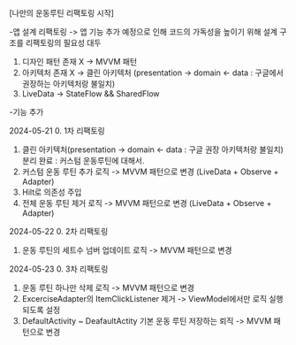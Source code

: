 [나만의 운동루틴 리팩토링 시작]

-앱 설계 리팩토링
-> 앱 기능 추가 예정으로 인해 코드의 가독성을 높이기 위해 설계 구조를 리팩토링의 필요성 대두
1. 디자인 패턴 존재 X -> MVVM 패턴
2. 아키텍처 존재 X -> 클린 아키텍처 (presentation -> domain <- data : 구글에서 권장하는 아키텍처랑 불일치)
3. LiveData -> StateFlow && SharedFlow 

-기능 추가

2024-05-21
0. 1차 리팩토링 
1. 클린 아키텍처(presentation -> domain <- data : 구글 권장 아키텍처랑 불일치) 분리 완료 : 커스텀 운동루틴에 대해서.
2. 커스텀 운동 루틴 추가 로직 -> MVVM 패턴으로 변경 (LiveData + Observe + Adapter)
3. Hilt로 의존성 주입
4. 전체 운동 루틴 제거 로직 -> MVVM 패턴으로 변경 (LiveData + Observe + Adapter)

2024-05-22
0. 2차 리팩토링
1. 운동 루틴의 세트수 넘버 업데이트 로직 -> MVVM 패턴으로 변경

2024-05-23
0. 3차 리팩토링
1. 운동 루틴 하나만 삭제 로직 -> MVVM 패턴으로 변경
2. ExcerciseAdapter의 ItemClickListener 제거 -> ViewModel에서만 로직 실행되도록 설정
3. DefaultActivity ~ DeafaultActity 기본 운동 루틴 저장하는 뢰직 -> MVVM 패턴으로 변경
